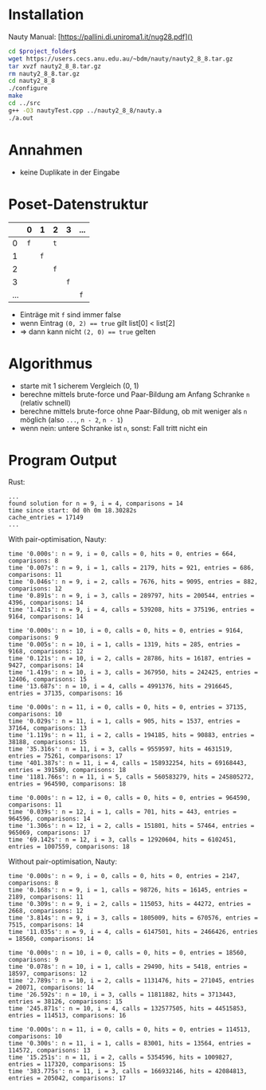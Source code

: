 # Installation
Nauty Manual: [https://pallini.di.uniroma1.it/nug28.pdf]()
```sh
cd $project_folder$
wget https://users.cecs.anu.edu.au/~bdm/nauty/nauty2_8_8.tar.gz
tar xvzf nauty2_8_8.tar.gz
rm nauty2_8_8.tar.gz
cd nauty2_8_8
./configure
make
cd ../src
g++ -O3 nautyTest.cpp ../nauty2_8_8/nauty.a
./a.out
```

# Annahmen
- keine Duplikate in der Eingabe

# Poset-Datenstruktur
|     | 0 | 1 | 2 | 3 | ... |
| -   | - | - | - | - |  -  |
| 0   | `f` |   | `t` |   |     |
| 1   |   | `f` |   |   |     |
| 2   |   |   | `f` |   |     |
| 3   |   |   |   | `f` |     |
| ... |   |   |   |   |  `f`  |

- Einträge mit `f` sind immer false
- wenn Eintrag `(0, 2) == true` gilt list[0] < list[2]
- => dann kann nicht `(2, 0) == true` gelten


# Algorithmus
- starte mit 1 sicherem Vergleich (0, 1)
- berechne mittels brute-force und Paar-Bildung am Anfang Schranke `n` (relativ schnell)
- berechne mittels brute-force ohne Paar-Bildung, ob mit weniger als `n` möglich (also `...`, `n - 2`, `n - 1`)
- wenn nein: untere Schranke ist `n`, sonst: Fall tritt nicht ein

# Program Output
Rust:
```
...
found solution for n = 9, i = 4, comparisons = 14
time since start: 0d 0h 0m 18.30282s
cache_entries = 17149
...
```

With pair-optimisation, Nauty:
```
time '0.000s': n = 9, i = 0, calls = 0, hits = 0, entries = 664, comparisons: 8
time '0.007s': n = 9, i = 1, calls = 2179, hits = 921, entries = 686, comparisons: 11
time '0.046s': n = 9, i = 2, calls = 7676, hits = 9095, entries = 882, comparisons: 12
time '0.891s': n = 9, i = 3, calls = 289797, hits = 200544, entries = 4396, comparisons: 14
time '1.421s': n = 9, i = 4, calls = 539208, hits = 375196, entries = 9164, comparisons: 14

time '0.000s': n = 10, i = 0, calls = 0, hits = 0, entries = 9164, comparisons: 9
time '0.005s': n = 10, i = 1, calls = 1319, hits = 285, entries = 9168, comparisons: 12
time '0.121s': n = 10, i = 2, calls = 28786, hits = 16187, entries = 9427, comparisons: 14
time '1.419s': n = 10, i = 3, calls = 367950, hits = 242425, entries = 12406, comparisons: 15
time '13.687s': n = 10, i = 4, calls = 4991376, hits = 2916645, entries = 37135, comparisons: 16

time '0.000s': n = 11, i = 0, calls = 0, hits = 0, entries = 37135, comparisons: 10
time '0.029s': n = 11, i = 1, calls = 905, hits = 1537, entries = 37164, comparisons: 13
time '1.119s': n = 11, i = 2, calls = 194185, hits = 90883, entries = 38188, comparisons: 15
time '35.316s': n = 11, i = 3, calls = 9559597, hits = 4631519, entries = 75261, comparisons: 17
time '401.387s': n = 11, i = 4, calls = 158932254, hits = 69168443, entries = 391589, comparisons: 18
time '1181.766s': n = 11, i = 5, calls = 560583279, hits = 245805272, entries = 964590, comparisons: 18

time '0.000s': n = 12, i = 0, calls = 0, hits = 0, entries = 964590, comparisons: 11
time '0.039s': n = 12, i = 1, calls = 701, hits = 443, entries = 964596, comparisons: 14
time '1.306s': n = 12, i = 2, calls = 151801, hits = 57464, entries = 965069, comparisons: 17
time '69.142s': n = 12, i = 3, calls = 12920604, hits = 6102451, entries = 1007559, comparisons: 18
```

Without pair-optimisation, Nauty:
```
time '0.000s': n = 9, i = 0, calls = 0, hits = 0, entries = 2147, comparisons: 8
time '0.168s': n = 9, i = 1, calls = 98726, hits = 16145, entries = 2189, comparisons: 11
time '0.309s': n = 9, i = 2, calls = 115053, hits = 44272, entries = 2668, comparisons: 12
time '3.814s': n = 9, i = 3, calls = 1805009, hits = 670576, entries = 7515, comparisons: 14
time '11.035s': n = 9, i = 4, calls = 6147501, hits = 2466426, entries = 18560, comparisons: 14

time '0.000s': n = 10, i = 0, calls = 0, hits = 0, entries = 18560, comparisons: 9
time '0.078s': n = 10, i = 1, calls = 29490, hits = 5418, entries = 18597, comparisons: 12
time '2.789s': n = 10, i = 2, calls = 1131476, hits = 271045, entries = 20071, comparisons: 14
time '26.592s': n = 10, i = 3, calls = 11811882, hits = 3713443, entries = 38126, comparisons: 15
time '245.871s': n = 10, i = 4, calls = 132577505, hits = 44515853, entries = 114513, comparisons: 16

time '0.000s': n = 11, i = 0, calls = 0, hits = 0, entries = 114513, comparisons: 10
time '0.300s': n = 11, i = 1, calls = 83001, hits = 13564, entries = 114572, comparisons: 13
time '15.251s': n = 11, i = 2, calls = 5354596, hits = 1009827, entries = 117320, comparisons: 15
time '383.775s': n = 11, i = 3, calls = 166932146, hits = 42084813, entries = 205042, comparisons: 17
```